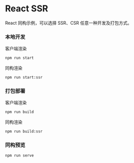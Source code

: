 # React SSR

React 同构示例，可以选择 SSR、CSR 任意一种开发及打包方式。

### 本地开发
客户端渲染
``` bash
npm run start
```

同构渲染
``` bash
npm run start:ssr
```

### 打包部署
客户端渲染
``` bash
npm run build
```

同构渲染
``` bash
npm run build:ssr
```

### 同构预览
``` bash
npm run serve
```

